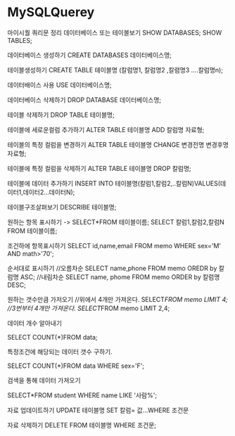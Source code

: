 # MySQLQuerey
마이시퀄 쿼리문 정리
데이터베이스 또는 테이블보기
SHOW DATABASES;
SHOW TABLES;

데이터베이스 생성하기
CREATE DATABASES 데이터베이스명;

테이블생성하기
CREATE TABLE 톄이블명 (칼럼명1, 칼럼명2 ,칼렴명3 ....칼럼명n);

데이터배이스 사용
USE 데이터베이스명;

데이터베이스 삭제하기
DROP DATABASE 데이터베이스명;

테이블 삭제하기
DROP TABLE 테이블명;

테이블에 세로운컬럼 추가하기
ALTER TABLE 테이블명 ADD 칼럼명 자료형;

테이블의 특정 컬럼을 변경하기
ALTER TABLE 테이블명 CHANGE 변경전명 변경후명 자료형;

테이블에 특정 컬럼을 삭제하기
ALTER TABLE 테이블명 DROP 칼럼명;

테이블에 데이터 추가하기
INSERT INTO 테이블명(칼럼1,칼럼2,..칼럼N)VALUES(데이터1,데이터2...데이터N);

테이블구조살펴보기
DESCRIBE 테이블명;

원하는 항목 표시하기 ->
SELECT*FROM 테이블이름;
SELECT 칼럼1,칼럼2,칼럼N FROM 테이블이름;

조건하에 항목표시하기
SELECT id,name,email FROM memo WHERE sex='M' AND math>'70';

순서대로 표시하기
//오름차순
SELECT name,phone FROM memo OREDR by 칼럼명 ASC;
//내림차순
SELECT name, phome FROM memo ORDER by 칼럼명 DESC;



원하는 갯수만큼 가저오기
//위에서 4개만 가져온다.
SELECT*FROM memo LIMIT 4;
//3번부터 4개만 가져온다.
SELECT*FROM memo LIMIT 2,4;


데이터 개수 알아내기

SELECT COUNT(*)FROM data;

특정조건에 해당되는 데이터 갯수 구하기.

SELECT COUNT(*)FROM data WHERE sex='F';

검색을 통해 데이터 가져오기

SELECT*FROM student WHERE name LIKE '사람%';

자료 업데이트하기
UPDATE 테이블명 SET 칼럼= 값...WHERE 조건문

자료 삭제하기
DELETE FROM 테이블명 WHERE 조건문;












